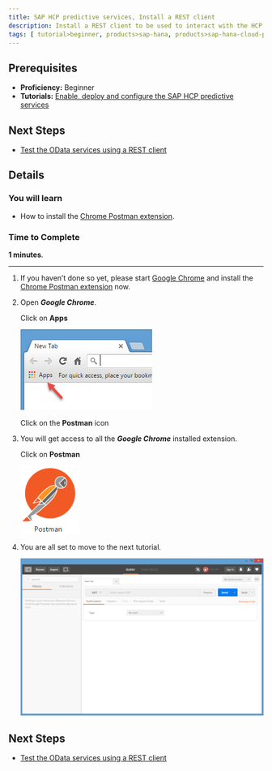 ```yaml
---
title: SAP HCP predictive services, Install a REST client
description: Install a REST client to be used to interact with the HCP predictive services
tags: [ tutorial>beginner, products>sap-hana, products>sap-hana-cloud-platform ]
---
```


## Prerequisites
  - **Proficiency:** Beginner
  - **Tutorials:** [Enable, deploy and configure the SAP HCP predictive services](http://www.sap.com/developer/tutorials/hcpps-ps-configure.html)

## Next Steps
  - [Test the OData services using a REST client](http://www.sap.com/developer/tutorials/hcpps-rest-odata.html)

## Details
### You will learn
  - How to install the [Chrome Postman extension](http://chrome.google.com/webstore/detail/postman/fhbjgbiflinjbdggehcddcbncdddomop/).

### Time to Complete
  **1 minutes**.

---

1. If you haven’t done so yet, please start [Google Chrome](http://www.google.com/chrome/browser/desktop/) and install the [Chrome Postman extension](http://chrome.google.com/webstore/detail/postman/fhbjgbiflinjbdggehcddcbncdddomop/) now.

1. Open ***Google Chrome***.

    Click on **Apps**

    ![Google Chrome](1.png)

    Click on the **Postman** icon

1. You will get access to all the ***Google Chrome*** installed extension.

    Click on **Postman**

    ![Postman](2.png)

1. You are all set to move to the next tutorial.

    ![Postman](3.png)

## Next Steps
  - [Test the OData services using a REST client](http://www.sap.com/developer/tutorials/hcpps-rest-odata.html)

